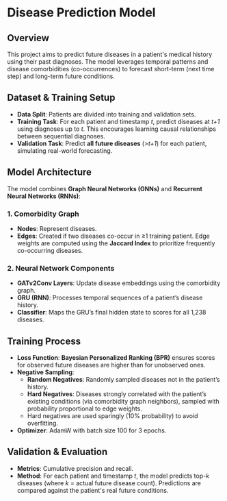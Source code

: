# Disease Prediction Model   

## Overview  
This project aims to predict future diseases in a patient's medical history using their past diagnoses. The model leverages temporal patterns and disease comorbidities (co-occurrences) to forecast short-term (next time step) and long-term future conditions.  

## Dataset & Training Setup  
- **Data Split**: Patients are divided into training and validation sets.  
- **Training Task**: For each patient and timestamp *t*, predict diseases at *t+1* using diagnoses up to *t*. This encourages learning causal relationships between sequential diagnoses.  
- **Validation Task**: Predict **all future diseases** (>*t+1*) for each patient, simulating real-world forecasting.  

## Model Architecture  
The model combines **Graph Neural Networks (GNNs)** and **Recurrent Neural Networks (RNNs)**:  

### 1. **Comorbidity Graph**  
- **Nodes**: Represent diseases.  
- **Edges**: Created if two diseases co-occur in ≥1 training patient. Edge weights are computed using the **Jaccard Index** to prioritize frequently co-occurring diseases.

### 2. **Neural Network Components**  
- **GATv2Conv Layers**: Update disease embeddings using the comorbidity graph.  
- **GRU (RNN)**: Processes temporal sequences of a patient’s disease history.  
- **Classifier**: Maps the GRU’s final hidden state to scores for all 1,238 diseases.  

## Training Process  
- **Loss Function**: **Bayesian Personalized Ranking (BPR)** ensures scores for observed future diseases are higher than for unobserved ones.  
- **Negative Sampling**:  
  - **Random Negatives**: Randomly sampled diseases not in the patient’s history.  
  - **Hard Negatives**: Diseases strongly correlated with the patient’s existing conditions (via comorbidity graph neighbors), sampled with probability proportional to edge weights.  
  - Hard negatives are used sparingly (10% probability) to avoid overfitting.  
- **Optimizer**: AdamW with batch size 100 for 3 epochs.  

## Validation & Evaluation  
- **Metrics**: Cumulative precision and recall.  
- **Method**: For each patient and timestamp *t*, the model predicts top-*k* diseases (where *k* = actual future disease count). Predictions are compared against the patient's real future conditions.
